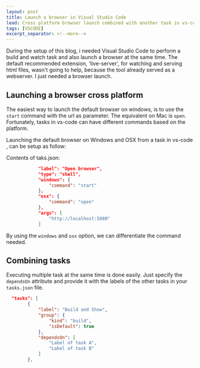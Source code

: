 ```yaml
---
layout: post
title: Launch a browser in Visual Studio Code
lead: Cross platform browser launch combined with another task in vs-code.
tags: [VSCODE]
excerpt_separator: <!--more-->
---
```

During the setup of this blog, i needed Visual Studio Code to perform a build and watch task and also launch a browser at the same time. The default recommended extension, 'live-server', for watching and serving html files, wasn't going to help, because the tool already served as a webserver. I just needed a browser launch.
<!--more-->

## Launching a browser cross platform

The easiest way to launch the default browser on windows, is to use the `start` command with the url as parameter. The equivalent on Mac is `open`. Fortunately, tasks in vs-code can have different commands based on the platform.

Launching the default browser on Windows and OSX from a task in vs-code , can be setup as follow: 

Contents of taks.json:

```json
            "label": "Open browser",
            "type": "shell",
            "windows": {
                "command": "start"
            },
            "osx": {
                "command": "open"
            },
            "args": [
                "http://localhost:5080"
            ]
``` 

By using the `windows` and `osx` option, we can differentiate the command needed.

## Combining tasks

Executing multiple task at the same time is done easily. Just specify the `dependsOn` attribute and provide it with the labels of the other tasks in your `tasks.json` file.

``` JSON
  "tasks": [
        {
            "label": "Build and Show",
            "group": {
                "kind": "build",
                "isDefault": true
            },
            "dependsOn": [
                "Label of task A",
                "Label of task B"
            ]
        },
```